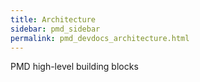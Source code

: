 ```yaml
---
title: Architecture
sidebar: pmd_sidebar
permalink: pmd_devdocs_architecture.html
---
```


PMD high-level building blocks
